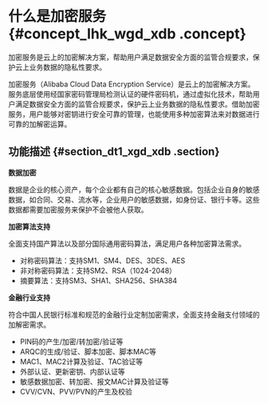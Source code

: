 # 什么是加密服务 {#concept_lhk_wgd_xdb .concept}

加密服务是云上的加密解决方案，帮助用户满足数据安全方面的监管合规要求，保护云上业务数据的隐私性要求。

加密服务（Alibaba Cloud Data Encryption Service）是云上的加密解决方案。服务底层使用经国家密码管理局检测认证的硬件密码机，通过虚拟化技术，帮助用户满足数据安全方面的监管合规要求，保护云上业务数据的隐私性要求。借助加密服务，用户能够对密钥进行安全可靠的管理，也能使用多种加密算法来对数据进行可靠的加解密运算。

## 功能描述 {#section_dt1_xgd_xdb .section}

**数据加密**

数据是企业的核心资产，每个企业都有自己的核心敏感数据。包括企业自身的敏感数据，如合同、交易、流水等，企业用户的敏感数据，如身份证、银行卡等。这些数据都需要加密服务来保护不会被他人获取。

**加密算法支持**

全面支持国产算法以及部分国际通用密码算法，满足用户各种加密算法需求。

-   对称密码算法：支持SM1、SM4、DES、3DES、AES
-   非对称密码算法：支持SM2、RSA（1024-2048）
-   摘要算法：支持SM3、SHA1、SHA256、SHA384

**金融行业支持**

符合中国人民银行标准和规范的金融行业定制加密需求，全面支持金融支付领域的加解密需求。

-   PIN码的产生/加密/转加密/验证等
-   ARQC的生成/验证、脚本加密、脚本MAC等
-   MAC1、MAC2计算及验证、TAC验证等
-   外部认证、更新密钥、内部认证等
-   敏感数据加密、转加密、报文MAC计算及验证等
-   CVV/CVN、PVV/PVN的产生及校验

